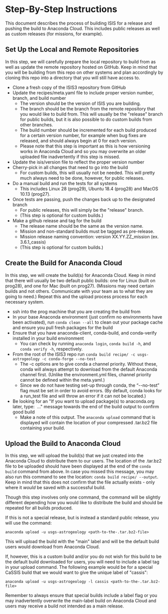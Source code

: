 # Step-By-Step Instructions

This document describes the process of building ISIS for a release and pushing the build to Anaconda Cloud. This includes public releases as well as custom releases (for missions, for example).

## Set Up the Local and Remote Repositories

In this step, we will carefully prepare the local repository to build from as well as update the remote repository hosted on GitHub. Keep in mind that you will be building from this repo on other systems and plan accordingly by cloning this repo into a directory that you will still have access to.

* Clone a fresh copy of the ISIS3 repository from GitHub
* Update the recipes/meta.yaml file to include proper version number, branch, and build number
  * The version should be the version of ISIS you are building.
  * The branch should be the branch from the remote repository that you would like to build from. This will usually be the "release" branch for public builds, but it is also possible to do custom builds from other branches.
  * The build number should be incremented for each build produced for a certain version number, for example when bug fixes are released, and should always begin at 0 for each version.
  * Please note that this step is important as this is how versioning works in Anaconda Cloud and so you may overwrite an older uploaded file inadvertently if this step is missed.
* Update the isis/version file to reflect the proper version number
* Cherry-pick in all changes that need to go into the build
  * For custom builds, this will usually not be needed. This will pretty much always need to be done, however, for public releases.
* Do a manual build and run the tests for all systems
  * This includes Linux 28 (prog29), Ubuntu 18.4 (prog28) and MacOS 10.13 (prog27).
* Once tests are passing, push the changes back up to the designated branch
  * For public releases, this will simply be the "release" branch.
  * (This step is optional for custom builds.)
* Make a github release and tag for the build 
  * The release name should be the same as the version name. 
  * Mission and non-standard builds must be tagged as pre-release.
  * Mission release naming convention: version XX.YY.ZZ_mission (ex. 3.6.1_cassis)
  * (This step is optional for custom builds.)

## Create the Build for Anaconda Cloud

In this step, we will create the build(s) for Anaconda Cloud. Keep in mind that there will usually be two default public builds: one for Linux (built on prog28), and one for Mac (built on prog27). (Missions may need certain builds and not others. Communicate with your team as to what they are going to need.) Repeat this and the upload process process for each necessary system.

* ssh into the prog machine that you are creating the build from
* In your base Anaconda environment (just confirm no environments have been activated), run `conda clean --all` to clean out your package cache and ensure you pull fresh packages for the build
* Ensure that you have anaconda-client, conda-build, and conda-verify installed in your build environment
  * You can check by running ```anaconda login```, ```conda build -h```, and ```conda verify -h```, respectively.
* From the root of the ISIS3 repo run ```conda build recipe/ -c usgs-astrogeology -c conda-forge --no-test```
  * The -c options are to give conda a channel priority. Without these, conda will always attempt to download from the default Anaconda channel first. (Unlike the environment.yml files, channel priority cannot be defined within the meta.yaml.)
  * Since we do not have testing set-up through conda, the “--no-test” flag must be set in order to avoid errors. (By default, conda looks for a run_test file and will throw an error if it can not be located.)
* Be looking for an "If you want to upload package(s) to anaconda.org later, type:  ..." message towards the end of the build output to confirm good build
  * Make a note of this output. The ```anaconda upload``` command that is displayed will contain the location of your compressed .tar.bz2 file containing your build.

## Upload the Build to Anaconda Cloud

In this step, we will upload the build(s) that we just created into the Anaconda Cloud to distribute them to our users. The location of the .tar.bz2 file to be uploaded should have been displayed at the end of the ```conda build``` command from above. In case you missed this message, you may also run this command to see the location: ```conda build recipe/ --output```. Keep in mind that this does not confirm that the file actually exists - only where it _would_ be saved with a successful build.

Though this step involves only one command, the command will be slightly different depending how you would like to distribute the build and should be repeated for all builds produced.

If this is not a special release, but is instead a standard public release, you will use the command:

```anaconda upload -u usgs-astrogeology <path-to-the-.tar.bz2-file>```

This will upload the build with the "main" label and will be the default build users would download from Anaconda Cloud.

If, however, this is a custom build and/or you do not wish for this build to be the default build downloaded for users, you will need to include a label tag in your upload command. The following example would be for a special CaSSIS build that we would want to give the unique label of "cassis":

```anaconda upload -u usgs-astrogeology -l cassis <path-to-the-.tar.bz2-file>```

Remember to always ensure that special builds include a label flag or you may inadvertently overwrite the main-label build on Anaconda Cloud and users may receive a build not intended as a main release.

